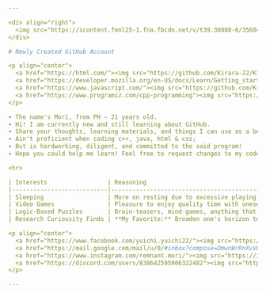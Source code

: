 ```yaml
---

<div align="right">
  <img src="https://scontent.fmnl25-1.fna.fbcdn.net/v/t39.30808-6/356842120_1889117164807255_2348420687994521295_n.jpg?_nc_cat=105&ccb=1-7&_nc_sid=5f2048&_nc_eui2=AeETEuOKmhlw4kIKVSFN0cFXOuDOAZEeyks64M4BkR7KS0UcrCFD2hU45j3RZaZap1z0MV10q1-nXnXJ51PSSqvF&_nc_ohc=r6ILXYDXjtsAX86ZaEv&_nc_oc=AQkfXOYiwfZDxznHgF2vAQPaK1vm0gOrJ0p-YOsiDkmM3Q1dmAiJ4nAvpZsowNi0FLo&_nc_ht=scontent.fmnl25-1.fna&oh=00_AfCdI0uBWef7u9kknGWZwF07Lr23ggH4rHVFjIMfPZOYLg&oe=654D12D4" width="300" height="300" align="right">
</div>

# Newly Created GitHub Account

<p align="center">
  <a href="https://html.com/"><img src="https://github.com/Kirara-22/Kirara-22/blob/main/images/icons8-html-48%20(1).png?raw=true" alt="HTML"></a>
  <a href="https://developer.mozilla.org/en-US/docs/Learn/Getting_started_with_the_web/CSS_basics"><img src="https://github.com/Kirara-22/Kirara-22/blob/main/images/icons8-css-48%20(1).png?raw=true" alt="CSS"></a>
  <a href="https://www.javascript.com/"><img src="https://github.com/Kirara-22/Kirara-22/blob/main/images/icons8-javascript-48%20(1).png?raw=true" alt="JavaScript"></a>
  <a href="https://www.programiz.com/cpp-programming"><img src="https://github.com/Kirara-22/Kirara-22/blob/main/images/icons8-c-plus-plus-48.png?raw=true" alt="C++"></a>
</p> 

- The name's Mori, from PH — 21 years old.
- Hi! I am currently new and still learning about GitHub.
- Share your thoughts, learning materials, and things I can use as a beginner!
- Ain't proficient when coding c++, java, html & css;
- But is hardworking, diligent, and committed to the said program!
- Hope you could help me learn! Feel free to request changes to my codes too! I know they aren't organized hehe 🤗

<hr> 

| Interests                 | Reasoning                                                                                                      |
|---------------------------|----------------------------------------------------------------------------------------------------------------|
| Sleeping                  | More on resting due to excessive playing or coding, either way, both are harmful to the eyes.               |
| Video Games               | Pleasure to enjoy quality time with oneself without a care in the world; prioritizing one's mental health. |
| Logic-Based Puzzles       | Brain-teasers, mind-games, anything that utilizes critical thinking to solve puzzles.                        |
| Research Curiousity Finds | **My Favorite:** Broaden one's horizon towards something you're unsure of; research makes it possible to look at different facts and perspectives toward life. |

<p align="center">
  <a href="https://www.facebook.com/yuichi.yuichi22/"><img src="https://img.icons8.com/?size=48&id=13912&format=png"></a>
  <a href="https://mail.google.com/mail/u/0/#inbox?compose=DmwnWrRnXvVGMHCfFvtjgNplsqnzdlSmDwgwgkqLSTGDZGnPSjpqfcNJhtGjdPCBFxmRLcLbFjkV"><img src="https://img.icons8.com/?size=48&id=P7UIlhbpWzZm&format=png"></a>
  <a href="https://www.instagram.com/remnant.mori/"><img src="https://img.icons8.com/?size=48&id=32323&format=png"></a>
  <a href="https://discord.com/users/838642595906322482"><img src="https://img.icons8.com/?size=48&id=30998&format=png"></a>
</p>

---
```

